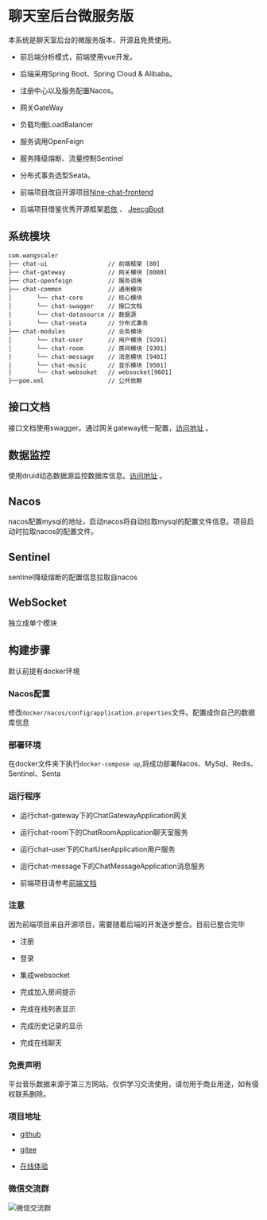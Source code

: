 # 聊天室后台微服务版

本系统是聊天室后台的微服务版本，开源且免费使用。

- 前后端分析模式，前端使用vue开发。

- 后端采用Spring Boot、Spring Cloud & Alibaba。

- 注册中心以及服务配置Nacos。

- 网关GateWay

- 负载均衡LoadBalancer

- 服务调用OpenFeign

- 服务降级熔断、流量控制Sentinel

- 分布式事务选型Seata。

- 前端项目改自开源项目[Nine-chat-frontend](https://github.com/longyanjiang/Nine-chat-frontend)

- 后端项目借鉴优秀开源框架[若依](https://github.com/yangzongzhuan/RuoYi-Cloud) 、 [JeecgBoot](https://github.com/jeecgboot/jeecg-boot)

## 系统模块

~~~
com.wangscaler     
├── chat-ui                 // 前端框架 [80]
├── chat-gateway            // 网关模块 [8080]
├── chat-openfeign          // 服务调用               
├── chat-common             // 通用模块
│       └── chat-core       // 核心模块
│       └── chat-swagger    // 接口文档
|       └── chat-datasource // 数据源
|       └── chat-seata      // 分布式事务
├── chat-modules            // 业务模块
│       └── chat-user       // 用户模块 [9201]
│       └── chat-room       // 房间模块 [9301]
|       └── chat-message    // 消息模块 [9401]
|       └── chat-music      // 音乐模块 [9501]
|       └── chat-websoket   // websocket[9601]
├──pom.xml                  // 公共依赖
~~~

## 接口文档

接口文档使用swagger。通过网关gateway统一配置，[访问地址](http://localhost:8080/swagger-ui/index.html) 。

## 数据监控

使用druid动态数据源监控数据库信息。[访问地址](http://localhost:9201/druid/login.html) 。

## Nacos

nacos配置mysql的地址，启动nacos将自动拉取mysql的配置文件信息。项目启动时拉取nacos的配置文件。

## Sentinel

sentinel降级熔断的配置信息拉取自nacos

## WebSocket

独立成单个模块

## 构建步骤

默认前提有docker环境

### Nacos配置

修改`docker/nacos/config/application.properties`文件。配置成你自己的数据库信息

### 部署环境

在docker文件夹下执行`docker-compose up`,将成功部署Nacos、MySql、Redis、Sentinel、Senta

### 运行程序

- 运行chat-gateway下的ChatGatewayApplication网关

- 运行chat-room下的ChatRoomApplication聊天室服务

- 运行chat-user下的ChatUserApplication用户服务

- 运行chat-message下的ChatMessageApplication消息服务

- 前端项目请参考[前端文档](./chat-ui/README.md)

### 注意

因为前端项目来自开源项目，需要随着后端的开发逐步整合。目前已整合完毕

- 注册

- 登录

- 集成websocket

- 完成加入房间提示

- 完成在线列表显示

- 完成历史记录的显示

- 完成在线聊天

### 免责声明

平台音乐数据来源于第三方网站，仅供学习交流使用，请勿用于商业用途，如有侵权联系删除。

### 项目地址

- [github](https://github.com/WangScaler/chatBackendCloud)

- [gitee](https://gitee.com/WangScaler/chatBackendCloud)

- [在线体验](http://chat.dilicili.cn)

### 微信交流群

![微信交流群](http://chat.dilicili.cn/static/img/wechat.jpg)
